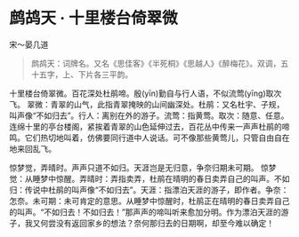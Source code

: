 <link href="../../css/style.css" rel="stylesheet" type="text/css" />

# 鹧鸪天 · 十里楼台倚翠微

<span class="r">宋～晏几道

> 鹧鸪天：词牌名。又名《思佳客》《半死桐》《思越人》《醉梅花》。双调，五十五字，上、下片各三平韵。

<div class="p">

十里楼台倚翠微。百花深处杜鹃啼。殷(yīn)勤自与行人语，不似流莺(yīng)取次飞。
<span class="comment">翠微：青翠的山气，此指青翠掩映的山间幽深处。杜鹃：又名杜宇、子规，叫声像“不如归去”。行人：离别在外的游子。流莺：指黄莺。取次：随意、任意。连绵十里的亭台楼阁，紧挨着青翠的山色延伸过去，百花丛中传来一声声杜鹃的啼鸣。它们热切地叫着，仿佛要同行道中人说话。可不像那些黄莺儿，只管自由自在地来回乱飞。

惊梦觉，弄晴时。声声只道不如归。天涯岂是无归意，争奈归期未可期。
<span class="comment">惊梦觉：从睡梦中惊醒。弄晴时：弄指卖弄，杜鹃在晴明的春日卖弄自己的叫声。不如归：传说中杜鹃的叫声像“不如归去”。天涯：指漂泊天涯的游子，即作者。争奈：怎奈。未可期：未可肯定的意思。从睡梦中惊醒时，杜鹃正在晴明的春日卖弄自己的叫声。“不如归去！不如归去！”那声声的啼叫听来愈加分明。作为漂泊天涯的游子，我又何尝没有返回家乡的想法？奈何那归去的日期啊，却至今难以确定！
